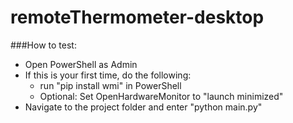 # remoteThermometer-desktop

###How to test:

* Open PowerShell as Admin
* If this is your first time, do the following:
  * run "pip install wmi" in PowerShell
  * Optional: Set OpenHardwareMonitor to "launch minimized"
* Navigate to the project folder and enter "python main.py"
